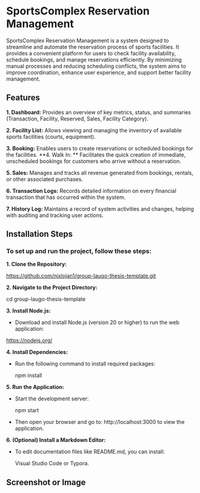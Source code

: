 # SportsComplex Reservation Management

 SportsComplex Reservation Management is a system designed to streamline and automate the reservation process of sports facilities. It provides a convenient platform for users to check facility availability, schedule bookings, and manage reservations efficiently. By minimizing manual processes and reducing scheduling conflicts, the system aims to improve coordination, enhance user experience, and support better facility management.


## Features

**1. Dashboard:**
Provides an overview of key metrics, status, and summaries (Transaction, Facility, Reserved, Sales, Facility Category).

**2. Facility List:**
Allows viewing and managing the inventory of available sports facilities (courts, equipment).

**3. Booking:**
Enables users to create reservations or scheduled bookings for the facilities. **4. Walk In: ** Facilitates the quick creation of immediate, unscheduled bookings for customers who arrive without a reservation.

**5. Sales:**
Manages and tracks all revenue generated from bookings, rentals, or other associated purchases.

**6. Transaction Logs:**
Records detailed information on every financial transaction that has occurred within the system.

**7. History Log:**
Maintains a record of system activities and changes, helping with auditing and tracking user actions.


## Installation Steps

### To set up and run the project, follow these steps:

**1. Clone the Repository:**

 https://github.com/nixlojan1/group-laugo-thesis-template.git

**2. Navigate to the Project Directory:**

  cd group-laugo-thesis-template

**3. Install Node.js:**

* Download and install Node.js (version 20 or higher) to run the web application: 

https://nodejs.org/

**4. Install Dependencies:**

* Run the following command to install required packages:

  npm install

**5. Run the Application:**

* Start the development server:

  npm start

* Then open your browser and go to:  http://localhost:3000 to view the application.

**6. (Optional) Install a Markdown Editor:**

* To edit documentation files like README.md, you can install:

  Visual Studio Code or Typora.

## Screenshot or Image
